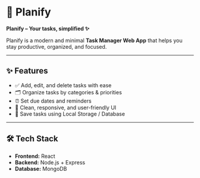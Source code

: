 # 📅 Planify  

**Planify – Your tasks, simplified ✨**  

Planify is a modern and minimal **Task Manager Web App** that helps you stay productive, organized, and focused.  

---

## ✨ Features  
- ✅ Add, edit, and delete tasks with ease  
- 🗂️ Organize tasks by categories & priorities  
- ⏰ Set due dates and reminders  
- 🌙 Clean, responsive, and user-friendly UI  
- 💾 Save tasks using Local Storage / Database  

---

## 🛠 Tech Stack  
- **Frontend:** React  
- **Backend:** Node.js + Express 
- **Database:** MongoDB 
